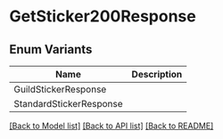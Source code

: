 # GetSticker200Response

## Enum Variants

| Name | Description |
|---- | -----|
| GuildStickerResponse |  |
| StandardStickerResponse |  |

[[Back to Model list]](../README.md#documentation-for-models) [[Back to API list]](../README.md#documentation-for-api-endpoints) [[Back to README]](../README.md)


